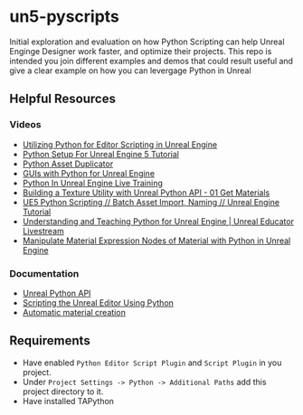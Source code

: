 # un5-pyscripts

Initial exploration and evaluation on how Python Scripting can help Unreal Enginge Designer work faster, and optimize their projects. This repo is intended you join different examples and demos that could result useful and give a clear example on how you can levergage Python in Unreal

## Helpful Resources
### Videos
- [Utilizing Python for Editor Scripting in Unreal Engine](https://dev.epicgames.com/community/learning/courses/wk4/an-in-depth-look-at-using-python-for-game-development/qOm5/utilizing-python-for-editor-scripting-in-unreal-engine-overview)
- [Python Setup For Unreal Engine 5 Tutorial](https://dev.epicgames.com/community/learning/tutorials/Bb7R/python-setup-for-unreal-engine-5-tutorial)
- [Python Asset Duplicator](https://www.youtube.com/watch?v=908heHu6TUk&list=LL&index=4)
- [GUIs with Python for Unreal Engine](https://www.youtube.com/watch?v=Zzg55io1aQg&list=LL&index=5)
- [Python In Unreal Engine Live Training](https://www.youtube.com/watch?v=0guOMTiwmhk&t=1564s)
- [Building a Texture Utility with Unreal Python API - 01 Get Materials](https://youtu.be/0u32V9GYGIw)
- [UE5 Python Scripting // Batch Asset Import, Naming // Unreal Engine Tutorial](https://www.youtube.com/watch?v=yMoyxqSMuEE)
- [Understanding and Teaching Python for Unreal Engine | Unreal Educator Livestream](https://www.youtube.com/watch?v=D-mDLwNawVU&t=460s)
- [Manipulate Material Expression Nodes of Material with Python in Unreal Engine](https://www.tacolor.xyz/Howto/Manipulate_Material_Expression_Nodes_Of_Material_With_Python_In_UE.html)

### Documentation
- [Unreal Python API](https://docs.unrealengine.com/5.2/en-US/PythonAPI/)
- [Scripting the Unreal Editor Using Python](https://docs.unrealengine.com/5.2/en-US/scripting-the-unreal-editor-using-python/)
- [Automatic material creation](https://www.rendereverything.com/automatic-material-creation-in-unreal-engine-with-python/)




## Requirements
- Have enabled `Python Editor Script Plugin` and `Script Plugin` in you project.
- Under `Project Settings -> Python -> Additional Paths` add this project directory to it. 
- Have installed TAPython